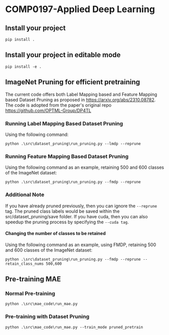 # COMP0197-Applied Deep Learning

## Install your project
```
pip install .
```

## Install your project in editable mode
```
pip install -e .
```


## ImageNet Pruning for efficient pretraining

The current code offers both Label Mapping based and Feature Mapping based Dataset Pruning as proposed in https://arxiv.org/abs/2310.08782. The code is adopted from the paper's original repo https://github.com/OPTML-Group/DP4TL 

### Running Label Mapping Based Dataset Pruning
Using the following command:
```
python .\src\dataset_pruning\run_pruning.py --lmdp --reprune
```


### Running Feature Mapping Based Dataset Pruning
Using the following command as an example, retaining 500 and 600 classes of the ImageNet dataset:
```
python .\src\dataset_pruning\run_pruning.py --fmdp --reprune
```

### Additional Note

If you have already pruned previously, then you can ignore the ```--reprune``` tag. The pruned class labels would be saved within the src/dataset_pruning/save folder. If you have cuda, then you can also speedup the pruning process by specifying the ```--cuda tag```.

#### Changing the number of classes to be retained

Using the following command as an example, using FMDP, retaining 500 and 600 classes of the ImageNet dataset:
```
python .\src\dataset_pruning\run_pruning.py --fmdp --reprune --retain_class_nums 500,600
```

## Pre-training MAE

### Normal Pre-training
```
python .\src\mae_code\run_mae.py
```

### Pre-training with Dataset Pruning
```
python .\src\mae_code\run_mae.py --train_mode pruned_pretrain
```